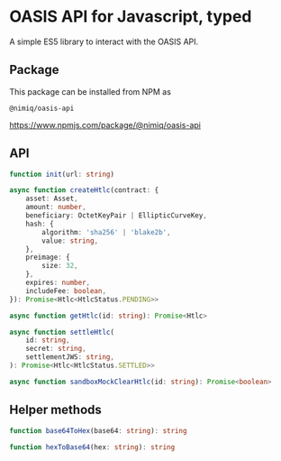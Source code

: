 # OASIS API for Javascript, typed

A simple ES5 library to interact with the OASIS API.

## Package

This package can be installed from NPM as

```
@nimiq/oasis-api
```

https://www.npmjs.com/package/@nimiq/oasis-api

## API

```ts
function init(url: string)
```

```ts
async function createHtlc(contract: {
    asset: Asset,
    amount: number,
    beneficiary: OctetKeyPair | EllipticCurveKey,
    hash: {
        algorithm: 'sha256' | 'blake2b',
        value: string,
    },
    preimage: {
        size: 32,
    },
    expires: number,
    includeFee: boolean,
}): Promise<Htlc<HtlcStatus.PENDING>>
```

```ts
async function getHtlc(id: string): Promise<Htlc>
```

```ts
async function settleHtlc(
    id: string,
    secret: string,
    settlementJWS: string,
): Promise<Htlc<HtlcStatus.SETTLED>>
```

```ts
async function sandboxMockClearHtlc(id: string): Promise<boolean>
```

## Helper methods

```ts
function base64ToHex(base64: string): string
```

```ts
function hexToBase64(hex: string): string
```
